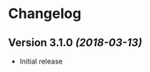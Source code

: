 Changelog
==========

Version 3.1.0 *(2018-03-13)*
----------------------------

 * Initial release

